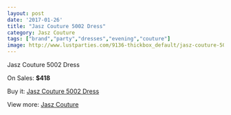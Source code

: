 ```yaml
---
layout: post
date: '2017-01-26'
title: "Jasz Couture 5002 Dress"
category: Jasz Couture
tags: ["brand","party","dresses","evening","couture"]
image: http://www.lustparties.com/9136-thickbox_default/jasz-couture-5002-dress.jpg
---
```

Jasz Couture 5002 Dress

On Sales: **$418**
<a href="https://www.lustparties.com/en/jasz-couture/3190-jasz-couture-5002-dress.html"><amp-img layout="responsive" width="600" height="600" src="//www.lustparties.com/9136-thickbox_default/jasz-couture-5002-dress.jpg" alt="Jasz Couture 5002 Dress 0" /></a>
<a href="https://www.lustparties.com/en/jasz-couture/3190-jasz-couture-5002-dress.html"><amp-img layout="responsive" width="600" height="600" src="//www.lustparties.com/9137-thickbox_default/jasz-couture-5002-dress.jpg" alt="Jasz Couture 5002 Dress 1" /></a>

Buy it: [Jasz Couture 5002 Dress](https://www.lustparties.com/en/jasz-couture/3190-jasz-couture-5002-dress.html "Jasz Couture 5002 Dress")

View more: [Jasz Couture](https://www.lustparties.com/en/9-jasz-couture "Jasz Couture")
